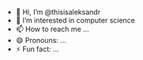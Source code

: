 - 👋 Hi, I’m @thisisaleksandr
- 👀 I’m interested in computer science
- 📫 How to reach me ...
- 😄 Pronouns: ...
- ⚡ Fun fact: ...
